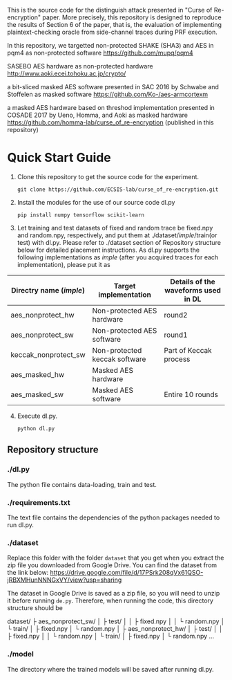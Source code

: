 This is the source code for the distinguish attack presented in "Curse of Re-encryption" paper.
More precisely, this repository is designed to reproduce the results of Section 6 of the paper, that is, the evaluation of implementing plaintext-checking oracle from side-channel traces during PRF execution.

In this repository, we targetted
non-protected SHAKE (SHA3) and AES in pqm4 as non-protected software
https://github.com/mupq/pqm4

SASEBO AES hardware as non-protected hardware
http://www.aoki.ecei.tohoku.ac.jp/crypto/

a bit-sliced masked AES software presented in SAC 2016 by Schwabe and Stoffelen as masked software
https://github.com/Ko-/aes-armcortexm

a masked AES hardware based on threshod implementation presented in COSADE 2017 by Ueno, Homma, and Aoki as masked hardware
https://github.com/homma-lab/curse_of_re-encryption (published in this repository)

# Quick Start Guide

1. Clone this repository to get the source code for the experiment.

    ```git clone https://github.com/ECSIS-lab/curse_of_re-encryption.git```

2. Install the modules for the use of our source code dl.py

    ```pip install numpy tensorflow scikit-learn```

3. Let training and test datasets of fixed and random trace be fixed.npy and random.npy, respectively, and put them at ./dataset/_imple_/train(or test) with dl.py.
   Please refer to ./dataset section of Repository structure below for detailed placement instructions.
   As dl.py supports the following implementations as _imple_ (after you acquired traces for each implementation), please put it as
  
| Directry name (_imple_) | Target implementation | Details of the waveforms used in DL |
| -------------- | ---- | ----------- |
| aes_nonprotect_hw | Non-protected AES hardware | round2 |
| aes_nonprotect_sw | Non-protected AES software | round1 |
| keccak_nonprotect_sw | Non-protected keccak software | Part of Keccak process | 
| aes_masked_hw | Masked AES hardware |  | 
| aes_masked_sw | Masked AES software | Entire 10 rounds | 

4. Execute dl.py.

   ```python dl.py``` 
   
## Repository structure 
### ./dl.py

The python file contains data-loading, train and test.

### ./requirements.txt

The text file contains the dependencies of the python packages needed to run dl.py.

### ./dataset

Replace this folder with the folder ```dataset``` that you get when you extract the zip file you downloaded from Google Drive.
You can find the dataset from the link below:
https://drive.google.com/file/d/17PSrk208qVx61QSO-jRBXMHunNNNGxVY/view?usp=sharing

The dataset in Google Drive is saved as a zip file, so you will need to unzip it before running ```de.py```.
Therefore, when running the code, this directory structure should be

dataset/
  ├ aes_nonprotect_sw/
  │  ├ test/
  │  │  ├ fixed.npy
  │  │  └ random.npy
  │  └ train/
  │     ├ fixed.npy
  │     └ random.npy
  │
  ├ aes_nonprotect_hw/
  │  ├ test/
  │  │  ├ fixed.npy
  │  │  └ random.npy
  │  └ train/
  │     ├ fixed.npy
  │     └ random.npy
  ...
  
  
### ./model

The directory where the trained models will be saved after running dl.py.
